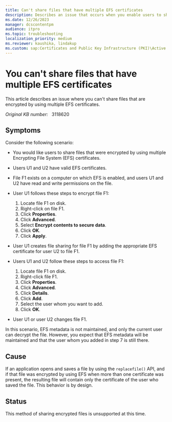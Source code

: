 ```yaml
---
title: Can't share files that have multiple EFS certificates
description: Describes an issue that occurs when you enable users to share files that are encrypted by using multiple EFS certificates.
ms.date: 12/26/2023
manager: dcscontentpm
audience: itpro
ms.topic: troubleshooting
localization_priority: medium
ms.reviewer: kaushika, lindakup
ms.custom: sap:Certificates and Public Key Infrastructure (PKI)\Active Directory Certificate Services (ADCS), csstroubleshoot
---
```

# You can't share files that have multiple EFS certificates

This article describes an issue where you can't share files that are encrypted by using multiple EFS certificates.

_Original KB number:_ &nbsp; 3118620

## Symptoms

Consider the following scenario:

- You would like users to share files that were encrypted by using multiple Encrypting File System (EFS) certificates.
- Users U1 and U2 have valid EFS certificates.
- File F1 exists on a computer on which EFS is enabled, and users U1 and U2 have read and write permissions on the file.
- User U1 follows these steps to encrypt file F1:
  1. Locate file F1 on disk.
  2. Right-click on file F1.
  3. Click **Properties**.
  4. Click **Advanced**.
  5. Select **Encrypt contents to secure data**.
  6. Click **OK**.
  7. Click **Apply**.

- User U1 creates file sharing for file F1 by adding the appropriate EFS certificate for user U2 to file F1.
- Users U1 and U2 follow these steps to access file F1:
  1. Locate file F1 on disk.
  2. Right-click file F1.
  3. Click **Properties**.
  4. Click **Advanced**.
  5. Click **Details**.
  6. Click **Add**.
  7. Select the user whom you want to add.
  8. Click **OK**.

- User U1 or user U2 changes file F1.

In this scenario, EFS metadata is not maintained, and only the current user can decrypt the file. However, you expect that EFS metadata will be maintained and that the user whom you added in step 7 is still there.

## Cause

If an application opens and saves a file by using the `replacefile()` API, and if that file was encrypted by using EFS when more than one certificate was present, the resulting file will contain only the certificate of the user who saved the file. This behavior is by design.

## Status

This method of sharing encrypted files is unsupported at this time.
